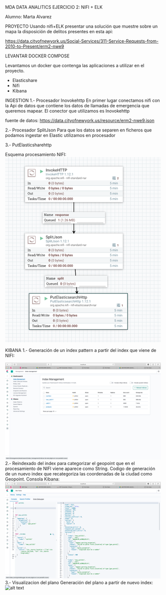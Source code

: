 MDA DATA ANALITICS 
EJERCICIO 2: NIFI + ELK 

Alumno: Marta Alvarez 

PROYECTO 
Usando nifi+ELK presentar una solución que muestre sobre un mapa la disposición de delitos presentes en esta api:

 https://data.cityofnewyork.us/Social-Services/311-Service-Requests-from-2010-to-Present/erm2-nwe9




LEVANTAR DOCKER COMPOSE 

Levantamos un docker que contenga las aplicaciones a utilizar en el proyecto. 

- Elasticshare
- Nifi
- Kibana 

INGESTION 
1.- Procesador Inovokehttp
En primer lugar conectamos nifi con la Api de datos que contiene los datos de llamadas de emergencia que queremos mapear. El conector que utilizamos es Inovokehttp

fuente de datos: https://data.cityofnewyork.us/resource/erm2-nwe9.json



2.- Procesador SplitJson
Para que los datos se separen en ficheros que podamos ingestar en Elastic utilizamos en procesador 

3.- PutElasticsharehttp



Esquema procesamiento NIFI: 
![alt text](https://github.com/maalal/MDA2020ejercicio2/blob/main/Captura%20de%20pantalla%202021-01-10%20a%20las%2022.50.54.png)

KIBANA 
1.- Generación de un index pattern a partir del index que viene de NIFI:


![alt text](https://github.com/maalal/MDA2020ejercicio2/blob/main/Captura%20de%20pantalla%202021-01-12%20a%20las%2011.03.53.png)
2.- Reindexado del index para categorizar el geopoint que en el procesamiento de NIFI viene aparece como String.
Codigo de generación de un nuevo index que recategoriza las coordenadas de la ciudad como Geopoint. 
Consola Kibana: 
![alt text](https://github.com/maalal/MDA2020ejercicio2/blob/main/Captura%20de%20pantalla%202021-01-12%20a%20las%2011.04.25.png)
3.- Visualizacion del plano 
Generación del plano a partir de nuevo index: 
![alt text](https://github.com/maalal/MDA2020ejercicio2/blob/main/Captura%20de%20pantalla%202021-01-12%20a%20las%2011.03.10.png)

